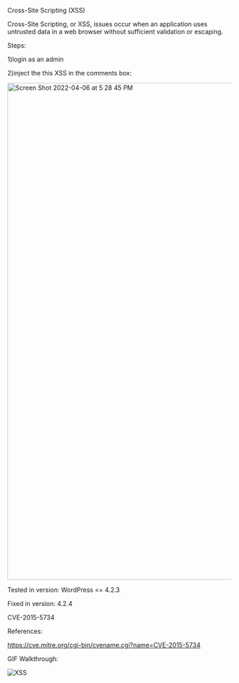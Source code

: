 
Cross-Site Scripting (XSS)

Cross-Site Scripting, or XSS, issues occur when an application uses untrusted data in a web browser without sufficient validation or escaping.

Steps:

1)login as an admin

2)inject the this XSS in the comments box:

<img width="1116" alt="Screen Shot 2022-04-06 at 5 28 45 PM" src="https://user-images.githubusercontent.com/78192383/162074451-8af4103e-4be0-4603-b54b-3ae780e17459.png">


Tested in version: WordPress <= 4.2.3

Fixed in version: 4.2.4

CVE-2015-5734

References:

https://cve.mitre.org/cgi-bin/cvename.cgi?name=CVE-2015-5734

GIF Walkthrough:

![XSS](https://user-images.githubusercontent.com/78192383/162074566-f3039283-f5b8-4f50-9cb7-030e4dfc9035.gif)
